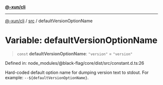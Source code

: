 [**@-xun/cli**](../../README.md)

***

[@-xun/cli](../../README.md) / [src](../README.md) / defaultVersionOptionName

# Variable: defaultVersionOptionName

> `const` **defaultVersionOptionName**: `"version"` = `"version"`

Defined in: node\_modules/@black-flag/core/dist/src/constant.d.ts:26

Hard-coded default option name for dumping version text to stdout. For
example: `--${defaultVersionOptionName}`.
